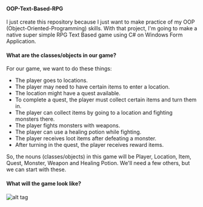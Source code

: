 #### OOP-Text-Based-RPG
I just create this repository because I just want to make practice of my OOP (Object-Oriented-Programming) skills. With that project, I'm going to make a native super simple RPG Text Based game using C# on Windows Form Application.

#### What are the classes/objects in our game? 
For our game, we want to do these things:

- The player goes to locations.
- The player may need to have certain items to enter a location.
- The location might have a quest available.
- To complete a quest, the player must collect certain items and turn them in.
- The player can collect items by going to a location and fighting monsters there.
- The player fights monsters with weapons.
- The player can use a healing potion while fighting.
- The player receives loot items after defeating a monster.
- After turning in the quest, the player receives reward items.

So, the nouns (classes/objects) in this game will be Player, Location, Item, Quest, Monster,
Weapon and Healing Potion. We'll need a few others, but we can start with these.

#### What will the game look like?
![alt tag](https://s30.postimg.org/um0v4fkn5/Game_screenshot.png)
